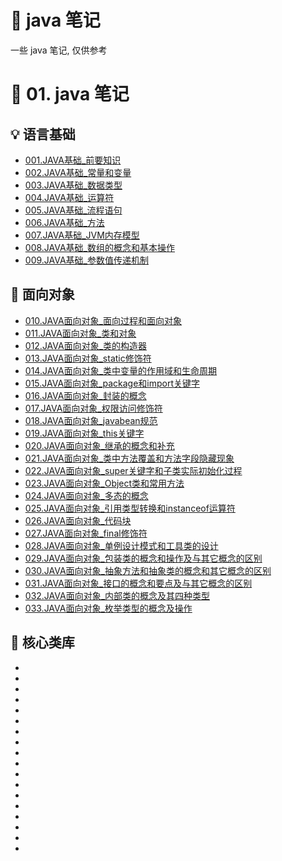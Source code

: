 # :pencil: java 笔记
一些 java 笔记, 仅供参考

# :tea: 01. java 笔记 
## :bulb: 语言基础
- <a href="01.java_notes/001.JAVA基础_前要知识.md">001.JAVA基础_前要知识</a>  
- <a href="01.java_notes/002.JAVA基础_常量和变量.md">002.JAVA基础_常量和变量</a>  
- <a href="01.java_notes/003.JAVA基础_数据类型.md">003.JAVA基础_数据类型</a>  
- <a href="01.java_notes/004.JAVA基础_运算符.md">004.JAVA基础_运算符</a>  
- <a href="01.java_notes/005.JAVA基础_流程语句.md">005.JAVA基础_流程语句</a>  
- <a href="01.java_notes/006.JAVA基础_方法.md">006.JAVA基础_方法</a>  
- <a href="01.java_notes/007.JAVA基础_JVM内存模型.md">007.JAVA基础_JVM内存模型</a>  
- <a href="01.java_notes/008.JAVA基础_数组的概念和基本操作.md">008.JAVA基础_数组的概念和基本操作</a>  
- <a href="01.java_notes/009.JAVA基础_参数值传递机制.md">009.JAVA基础_参数值传递机制</a>  

## :green_apple: 面向对象

- <a href="01.java_notes/010.JAVA面向对象_面向过程和面向对象.md">010.JAVA面向对象_面向过程和面向对象</a>  
- <a href="01.java_notes/011.JAVA面向对象_类和对象.md">011.JAVA面向对象_类和对象</a>  
- <a href="01.java_notes/012.JAVA面向对象_类的构造器.md">012.JAVA面向对象_类的构造器</a>  
- <a href="01.java_notes/013.JAVA面向对象_static修饰符.md">013.JAVA面向对象_static修饰符</a>  
- <a href="01.java_notes/014.JAVA面向对象_类中变量的作用域和生命周期.md">014.JAVA面向对象_类中变量的作用域和生命周期</a>  
- <a href="01.java_notes/015.JAVA面向对象_package和import关键字.md">015.JAVA面向对象_package和import关键字</a>  
- <a href="01.java_notes/016.JAVA面向对象_封装的概念.md">016.JAVA面向对象_封装的概念</a>  
- <a href="01.java_notes/017.JAVA面向对象_权限访问修饰符.md">017.JAVA面向对象_权限访问修饰符</a>  
- <a href="01.java_notes/018.JAVA面向对象_javabean规范.md">018.JAVA面向对象_javabean规范</a>  
- <a href="01.java_notes/019.JAVA面向对象_this关键字.md">019.JAVA面向对象_this关键字</a>  
- <a href="01.java_notes/020.JAVA面向对象_继承的概念和补充.md">020.JAVA面向对象_继承的概念和补充</a>  
- <a href="01.java_notes/021.JAVA面向对象_类中方法覆盖和方法字段隐藏现象.md">021.JAVA面向对象_类中方法覆盖和方法字段隐藏现象</a>  
- <a href="01.java_notes/022.JAVA面向对象_super关键字和子类实际初始化过程.md">022.JAVA面向对象_super关键字和子类实际初始化过程</a>  
- <a href="01.java_notes/023.JAVA面向对象_Object类和常用方法.md">023.JAVA面向对象_Object类和常用方法</a>  
- <a href="01.java_notes/024.JAVA面向对象_多态的概念.md">024.JAVA面向对象_多态的概念</a>  
- <a href="01.java_notes/025.JAVA面向对象_引用类型转换和instanceof运算符.md">025.JAVA面向对象_引用类型转换和instanceof运算符</a>  
- <a href="01.java_notes/026.JAVA面向对象_代码块.md">026.JAVA面向对象_代码块</a>  
- <a href="01.java_notes/027.JAVA面向对象_final修饰符.md">027.JAVA面向对象_final修饰符</a>  
- <a href="01.java_notes/028.JAVA面向对象_单例设计模式和工具类的设计.md">028.JAVA面向对象_单例设计模式和工具类的设计</a>  
- <a href="01.java_notes/029.JAVA面向对象_包装类的概念和操作及与其它概念的区别.md">029.JAVA面向对象_包装类的概念和操作及与其它概念的区别</a>  
- <a href="01.java_notes/030.JAVA面向对象_抽象方法和抽象类的概念和其它概念的区别.md">030.JAVA面向对象_抽象方法和抽象类的概念和其它概念的区别</a>  
- <a href="01.java_notes/031.JAVA面向对象_接口的概念和要点及与其它概念的区别.md">031.JAVA面向对象_接口的概念和要点及与其它概念的区别</a>  
- <a href="01.java_notes/032.JAVA面向对象_内部类的概念及其四种类型.md">032.JAVA面向对象_内部类的概念及其四种类型</a>  
- <a href="01.java_notes/033.JAVA面向对象_枚举类型的概念及操作.md">033.JAVA面向对象_枚举类型的概念及操作</a>  

## :apple: 核心类库

- <a href=""></a>  
- <a href=""></a>  
- <a href=""></a>  
- <a href=""></a>  
- <a href=""></a>  
- <a href=""></a>  
- <a href=""></a>  
- <a href=""></a>  
- <a href=""></a>  
- <a href=""></a>  
- <a href=""></a>  
- <a href=""></a>  
- <a href=""></a>  
- <a href=""></a>  
- <a href=""></a>  
- <a href=""></a>  
- <a href=""></a>  
- <a href=""></a>  
